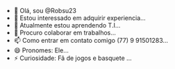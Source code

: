 
- 👋 Olá, sou @Robsu23
- 👀 Estou interessado em adquirir experiencia...
- 🌱 Atualmente estou aprendendo T.I...
- 💞️ Procuro colaborar em trabalhos...
- 📫 Como entrar em contato comigo (77) 9 91501283...
- 😄 Pronomes: Ele...
- ⚡ Curiosidade: Fã de jogos e basquete ...

<!---
Robsu23/Robsu23 is a ✨ special ✨ repository because its `README.md` (this file) appears on your GitHub profile.
You can click the Preview link to take a look at your changes.
--->
